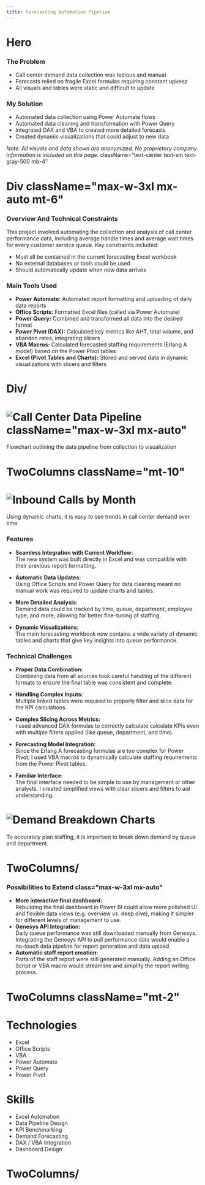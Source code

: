 ```yaml
---
title: Forecasting Automation Pipeline
---
```


# Hero

### The Problem
- Call center demand data collection was tedious and manual
- Forecasts relied on fragile Excel formulas requiring constant upkeep
- All visuals and tables were static and difficult to update

### My Solution
- Automated data collection using Power Automate flows
- Automated data cleaning and transformation with Power Query
- Integrated DAX and VBA to created more detailed forecasts
- Created dynamic visualizations that could adjust to new data

*Note: All visuals and data shown are anonymized. No proprietary company information is included on this page.* className="text-center text-sm text-gray-500 mb-4"

# Div className="max-w-3xl mx-auto mt-6"
### Overview And Technical Constraints
This project involved automating the collection and analysis of call center performance data, including average handle times and average wait times for every customer service queue. Key constraints included:
- Must all be contained in the current forecasting Excel workbook
- No external databases or tools could be used
- Should automatically update when new data arrives

### Main Tools Used
- **Power Automate:** Automated report formatting and uploading of daily data reports
- **Office Scripts:** Formatted Excel files (called via Power Automate)
- **Power Query:** Combined and transformed all data into the desired format
- **Power Pivot (DAX):** Calculated key metrics like AHT, total volume, and abandon rates, integrating slicers
- **VBA Macros:** Calculated forecasted staffing requirements (Erlang A model) based on the Power Pivot tables
- **Excel (Pivot Tables and Charts):** Stored and served data in dynamic visualizations with slicers and filters
# Div/

# ![Call Center Data Pipeline](/images/projectPages/abeka-forecasting-pipeline.svg) className="max-w-3xl mx-auto"
Flowchart outlining the data pipeline from collection to visualization

# TwoColumns className="mt-10"

# ![Inbound Calls by Month](/images/projectPages/abeka-forecasting-call-center-demand.png)
Using dynamic charts, it is easy to see trends in call center demand over time

### Features
- **Seamless Integration with Current Workflow:**  
  The new system was built directly in Excel and was compatible with their previous report formatting.

- **Automatic Data Updates:**  
  Using Office Scripts and Power Query for data cleaning meant no manual work was required to update charts and tables.

- **More Detailed Analysis:**  
  Demand data could be tracked by time, queue, department, employee type, and more, allowing for better fine-tuning of staffing.

- **Dynamic Visualizations:**  
  The main forecasting workbook now contains a wide variety of dynamic tables and charts that give key insights into queue performance.

### Technical Challenges
- **Proper Data Combination:**  
  Combining data from all sources took careful handling of the different formats to ensure the final table was consistent and complete.

- **Handling Complex Inputs:**  
  Multiple linked tables were required to properly filter and slice data for the KPI calculations.

- **Complex Slicing Across Metrics:**  
  I used advanced DAX formulas to correctly calculate calculate KPIs even with multiple filters applied (like queue, department, and time).

- **Forecasting Model Integration:**  
  Since the Erlang A forecasting formulas are too complex for Power Pivot, I used VBA macros to dynamically calculate staffing requirements from the Power Pivot tables.

- **Familiar Interface:**  
  The final interface needed to be simple to use by management or other analysts. I created simplified views with clear slicers and filters to aid understanding.

# ![Demand Breakdown Charts](/images/projectPages/abeka-forecasting-queues.png)
To accurately plan staffing, it is important to break down demand by queue and department.

# TwoColumns/


### Possibilities to Extend class="max-w-3xl mx-auto"
- **More interactive final dashboard:**  
  Rebuilding the final dashboard in Power BI could allow more polished UI and flexible data views (e.g. overview vs. deep dive), making it simpler for different levels of management to use.
- **Genesys API Integration:**  
  Daily queue performance was still downloaded manually from Genesys. Integrating the Genesys API to pull performance data would enable a no-touch data pipeline for report generation and data upload.
- **Automatic staff report creation:**  
  Parts of the staff report were still generated manually. Adding an Office Script or VBA macro would streamline and simplify the report writing process.

# TwoColumns className="mt-2"
# Technologies
- Excel
- Office Scripts
- VBA
- Power Automate
- Power Query
- Power Pivot


# Skills
- Excel Automation
- Data Pipeline Design
- KPI Benchmarking
- Demand Forecasting
- DAX / VBA Integration
- Dashboard Design
# TwoColumns/